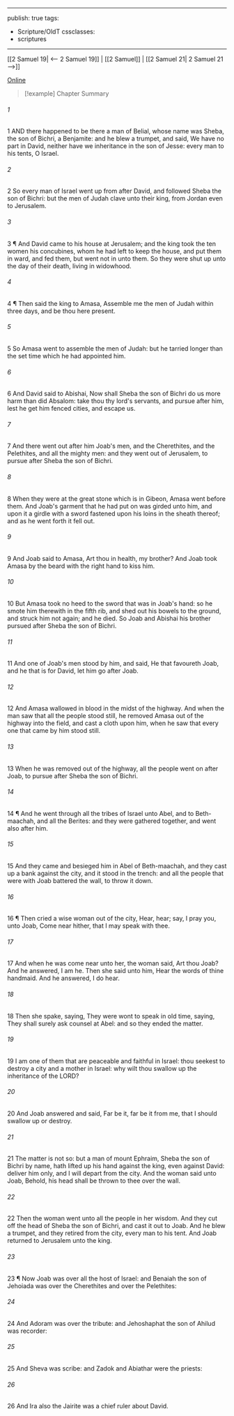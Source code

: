 

---
publish: true
tags:
  - Scripture/OldT
cssclasses:
  - scriptures
---
[[2 Samuel 19| <-- 2 Samuel 19]] | [[2 Samuel]] | [[2 Samuel 21| 2 Samuel 21 -->]]

[Online](https://churchofjesuschrist.org/study/scriptures/ot/2-sam/20?lang=eng)

>[!example] Chapter Summary
>
###### 1
1 AND there happened to be there a man of Belial, whose name was Sheba, the son of Bichri, a Benjamite: and he blew a trumpet, and said, We have no part in David, neither have we inheritance in the son of Jesse: every man to his tents, O Israel.
###### 2
2 So every man of Israel went up from after David, and followed Sheba the son of Bichri: but the men of Judah clave unto their king, from Jordan even to Jerusalem.
###### 3
3 ¶ And David came to his house at Jerusalem; and the king took the ten women his concubines, whom he had left to keep the house, and put them in ward, and fed them, but went not in unto them.  So they were shut up unto the day of their death, living in widowhood.
###### 4
4 ¶ Then said the king to Amasa, Assemble me the men of Judah within three days, and be thou here present.
###### 5
5 So Amasa went to assemble the men of Judah: but he tarried longer than the set time which he had appointed him.
###### 6
6 And David said to Abishai, Now shall Sheba the son of Bichri do us more harm than did Absalom: take thou thy lord's servants, and pursue after him, lest he get him fenced cities, and escape us.
###### 7
7 And there went out after him Joab's men, and the Cherethites, and the Pelethites, and all the mighty men: and they went out of Jerusalem, to pursue after Sheba the son of Bichri.
###### 8
8 When they were at the great stone which is in Gibeon, Amasa went before them.  And Joab's garment that he had put on was girded unto him, and upon it a girdle with a sword fastened upon his loins in the sheath thereof; and as he went forth it fell out.
###### 9
9 And Joab said to Amasa, Art thou in health, my brother?  And Joab took Amasa by the beard with the right hand to kiss him.
###### 10
10 But Amasa took no heed to the sword that was in Joab's hand: so he smote him therewith in the fifth rib, and shed out his bowels to the ground, and struck him not again; and he died.  So Joab and Abishai his brother pursued after Sheba the son of Bichri.
###### 11
11 And one of Joab's men stood by him, and said, He that favoureth Joab, and he that is for David, let him go after Joab.
###### 12
12 And Amasa wallowed in blood in the midst of the highway.  And when the man saw that all the people stood still, he removed Amasa out of the highway into the field, and cast a cloth upon him, when he saw that every one that came by him stood still.
###### 13
13 When he was removed out of the highway, all the people went on after Joab, to pursue after Sheba the son of Bichri.
###### 14
14 ¶ And he went through all the tribes of Israel unto Abel, and to Beth-maachah, and all the Berites: and they were gathered together, and went also after him.
###### 15
15 And they came and besieged him in Abel of Beth-maachah, and they cast up a bank against the city, and it stood in the trench: and all the people that were with Joab battered the wall, to throw it down.
###### 16
16 ¶ Then cried a wise woman out of the city, Hear, hear; say, I pray you, unto Joab, Come near hither, that I may speak with thee.
###### 17
17 And when he was come near unto her, the woman said, Art thou Joab?  And he answered, I am he.  Then she said unto him, Hear the words of thine handmaid.  And he answered, I do hear.
###### 18
18 Then she spake, saying, They were wont to speak in old time, saying, They shall surely ask counsel at Abel: and so they ended the matter.
###### 19
19 I am one of them that are peaceable and faithful in Israel: thou seekest to destroy a city and a mother in Israel: why wilt thou swallow up the inheritance of the LORD?
###### 20
20 And Joab answered and said, Far be it, far be it from me, that I should swallow up or destroy.
###### 21
21 The matter is not so: but a man of mount Ephraim, Sheba the son of Bichri by name, hath lifted up his hand against the king, even against David: deliver him only, and I will depart from the city.  And the woman said unto Joab, Behold, his head shall be thrown to thee over the wall.
###### 22
22 Then the woman went unto all the people in her wisdom.  And they cut off the head of Sheba the son of Bichri, and cast it out to Joab.  And he blew a trumpet, and they retired from the city, every man to his tent.  And Joab returned to Jerusalem unto the king.
###### 23
23 ¶ Now Joab was over all the host of Israel: and Benaiah the son of Jehoiada was over the Cherethites and over the Pelethites:
###### 24
24 And Adoram was over the tribute: and Jehoshaphat the son of Ahilud was recorder:
###### 25
25 And Sheva was scribe: and Zadok and Abiathar were the priests:
###### 26
26 And Ira also the Jairite was a chief ruler about David.



